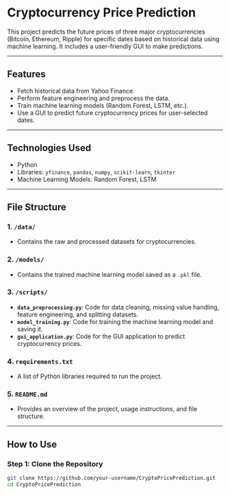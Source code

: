 # Cryptocurrency Price Prediction

This project predicts the future prices of three major cryptocurrencies (Bitcoin, Ethereum, Ripple) for specific dates based on historical data using machine learning. It includes a user-friendly GUI to make predictions.

---

## Features
- Fetch historical data from Yahoo Finance.
- Perform feature engineering and preprocess the data.
- Train machine learning models (Random Forest, LSTM, etc.).
- Use a GUI to predict future cryptocurrency prices for user-selected dates.

---

## Technologies Used
- Python
- Libraries: `yfinance`, `pandas`, `numpy`, `scikit-learn`, `tkinter`
- Machine Learning Models: Random Forest, LSTM

---

## File Structure
### **1. `/data/`**
- Contains the raw and processed datasets for cryptocurrencies.

### **2. `/models/`**
- Contains the trained machine learning model saved as a `.pkl` file.

### **3. `/scripts/`**
- **`data_preprocessing.py`**: Code for data cleaning, missing value handling, feature engineering, and splitting datasets.
- **`model_training.py`**: Code for training the machine learning model and saving it.
- **`gui_application.py`**: Code for the GUI application to predict cryptocurrency prices.

### **4. `requirements.txt`**
- A list of Python libraries required to run the project.

### **5. `README.md`**
- Provides an overview of the project, usage instructions, and file structure.

---

## How to Use

### Step 1: Clone the Repository
```bash
git clone https://github.com/your-username/CryptoPricePrediction.git
cd CryptoPricePrediction

